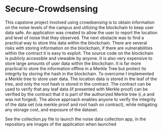 # Secure-Crowdsensing

This capstone project involved using crowdsensing is to obtain information on the noise levels of the campus and utilizing the blockchain to keep user data safe. An application was created to allow the user to report the location and level of noise that they observed. The next obstacle was to find a practical way to store this data within the blockchain.
There are several risks with storing information on the blockchain, if there are vulnerabilities within the contract it is easy to exploit. The source code on the blockchain is publicly accessible and viewable by anyone. It is also very expensive to store large amounts of user data within the blockchain. It is far more practical to store the information offline in a Merkle Tree but protect its integrity by storing the hash in the blockchain.
 To overcome I implemented a Merkle tree to store user data. The location data is stored in the leaf of the tree, and only the root hash is stored in the contract.  The contract can be used to verify that any leaf data (if presented with Merkle proof) can be verified by the contract that it is part of the authorized Merkle tree (i.,e and was not forged). The above approach enables anyone to verify the integrity of the data set (via merkle proof and root hash on contract), while mitigating any storage cost, and exposure of the dataset.

See the collection.py file to launch the noise data collection app, in the repository are images of the application when launched
